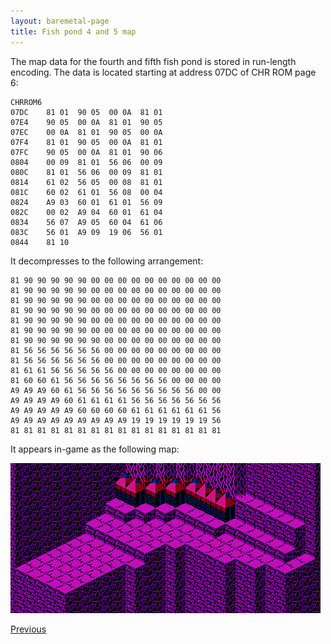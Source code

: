 ```yaml
---
layout: baremetal-page
title: Fish pond 4 and 5 map
---
```


The map data for the fourth and fifth fish pond is stored in run-length encoding. The data is located starting at address 07DC of CHR ROM page 6:

	CHRROM6
	07DC	81 01  90 05  00 0A  81 01
	07E4	90 05  00 0A  81 01  90 05
	07EC	00 0A  81 01  90 05  00 0A
	07F4	81 01  90 05  00 0A  81 01
	07FC	90 05  00 0A  81 01  90 06
	0804	00 09  81 01  56 06  00 09
	080C	81 01  56 06  00 09  81 01
	0814	61 02  56 05  00 08  81 01
	081C	60 02  61 01  56 08  00 04
	0824	A9 03  60 01  61 01  56 09
	082C	00 02  A9 04  60 01  61 04
	0834	56 07  A9 05  60 04  61 06
	083C	56 01  A9 09  19 06  56 01
	0844	81 10

It decompresses to the following arrangement:

	81 90 90 90 90 90 00 00 00 00 00 00 00 00 00 00
	81 90 90 90 90 90 00 00 00 00 00 00 00 00 00 00
	81 90 90 90 90 90 00 00 00 00 00 00 00 00 00 00
	81 90 90 90 90 90 00 00 00 00 00 00 00 00 00 00
	81 90 90 90 90 90 00 00 00 00 00 00 00 00 00 00
	81 90 90 90 90 90 00 00 00 00 00 00 00 00 00 00
	81 90 90 90 90 90 90 00 00 00 00 00 00 00 00 00
	81 56 56 56 56 56 56 00 00 00 00 00 00 00 00 00
	81 56 56 56 56 56 56 00 00 00 00 00 00 00 00 00
	81 61 61 56 56 56 56 56 00 00 00 00 00 00 00 00
	81 60 60 61 56 56 56 56 56 56 56 56 00 00 00 00
	A9 A9 A9 60 61 56 56 56 56 56 56 56 56 56 00 00
	A9 A9 A9 A9 60 61 61 61 61 56 56 56 56 56 56 56
	A9 A9 A9 A9 A9 60 60 60 60 61 61 61 61 61 61 56
	A9 A9 A9 A9 A9 A9 A9 A9 A9 19 19 19 19 19 19 56
	81 81 81 81 81 81 81 81 81 81 81 81 81 81 81 81

It appears in-game as the following map:

![Fish pond 4 and 5 map](../static/images/fish_pond_4_5_map.png)

[Previous](fish_pond_3_map.html)
